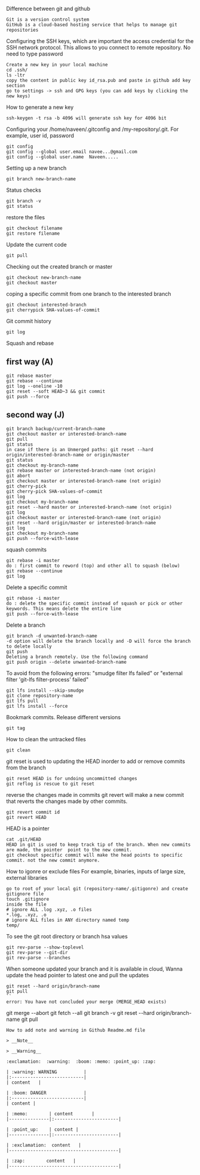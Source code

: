 Difference between git and github
```
Git is a version control system
GitHub is a cloud-based hosting service that helps to manage git repositories
```
Configuring the SSH keys, which are important the access credential for the SSH network protocol. 
This allows to you connect to remote repository. No need to type password
```
Create a new key in your local machine
cd .ssh/
ls -ltr
copy the content in public key id_rsa.pub and paste in github add key section
go to settings -> ssh and GPG keys (you can add keys by clicking the new keys)
```
How to generate a new key
```
ssh-keygen -t rsa -b 4096 will generate ssh key for 4096 bit
```
Configuring your /home/naveen/.gitconfig and /my-repository/.git. For example, user id, password
```
git config
git config --global user.email navee...@gmail.com
git config --global user.name  Naveen.....
```
Setting up a new branch
```
git branch new-branch-name
```
Status checks
```
git branch -v
git status
```
restore the files
```
git checkout filename
git restore filename
```
Update the current code
```
git pull
```
Checking out the created branch or master
```
git checkout new-branch-name
git checkout master
```
coping a specific commit from one branch to the interested branch
```
git checkout interested-branch
git cherrypick SHA-values-of-commit
```
Git commit history
```
git log
```
Squash and rebase
## first way (A)
```
git rebase master
git rebase --continue
git log --oneline -10
git reset --soft HEAD~3 && git commit
git push --force
```
## second way (J)
```
git branch backup/current-branch-name
git checkout master or interested-branch-name
git pull
git status
in case if there is an Unmerged paths: git reset --hard origin/interested-branch-name or origin/master
git status
git checkout my-branch-name
git rebase master or interested-branch-name (not origin)
git abort
git checkout master or interested-branch-name (not origin)
git cherry-pick
git cherry-pick SHA-values-of-commit
git log
git checkout my-branch-name
git reset --hard master or interested-branch-name (not origin)
git log
git checkout master or interested-branch-name (not origin)
git reset --hard origin/master or interested-branch-name
git log
git checkout my-branch-name
git push --force-with-lease
```
squash commits
```
git rebase -i master
do : first commit to reword (top) and other all to squash (below)
git rebase --continue
git log
```
Delete a specific commit 
```
git rebase -i master
do : delete the specific commit instead of squash or pick or other keywords. This means delete the entire line
git push --force-with-lease
```
Delete a branch 
```
git branch -d unwanted-branch-name
-d option will delete the branch locally and -D will force the branch to delete locally
git push
Deleting a branch remotely. Use the following command
git push origin --delete unwanted-branch-name
```

To avoid from the following errors: "smudge filter lfs failed" or "external filter 'git-lfs filter-process' failed"
```
git lfs install --skip-smudge
git clone repository-name
git lfs pull
git lfs install --force
```
Bookmark commits. Release different versions
```
git tag
```
How to clean the untracked files
```
git clean
```
git reset is used to updating the HEAD inorder to add or remove commits from the branch
```
git reset HEAD is for undoing uncommitted changes
git reflog is rescue to git reset
```
reverse the changes made in commits
git revert will make a new commit that reverts the changes made by other commits.
```
git revert commit id
git revert HEAD
```
HEAD is a pointer
```
cat .git/HEAD
HEAD in git is used to keep track tip of the branch. When new commits are made, the pointer  point to the new commit.
git checkout specific commit will make the head points to specific commit. not the new commit anymore. 
```
How to igonre or exclude files For example, binaries, inputs of large size, external libraries 
```
go to root of your local git (repository-name/.gitigonre) and create gitignore file
touch .gitignore
inside the file
# ignore ALL .log .xyz, .o files
*.log, .xyz, .o
# ignore ALL files in ANY directory named temp
temp/
```
To see the git root directory or branch hsa values 
```
git rev-parse --show-toplevel
git rev-parse --git-dir
git rev-parse --branches
```
When someone updated your branch and it is available in cloud, Wanna update the head pointer to latest one and pull the updates
```
git reset --hard origin/branch-name
git pull
``
error: You have not concluded your merge (MERGE_HEAD exists)
```
git merge --abort
git fetch --all
git branch -v
git reset --hard origin/branch-name
git pull
```
How to add note and warning in Github Readme.md file 

> __Note__  

> __Warning__
 
:exclamation:  :warning:  :boom: :memo: :point_up: :zap: 

| :warning: WARNING          |
|:---------------------------|
| content   |

| :boom: DANGER              |
|:---------------------------|
| content |

| :memo:        | content       |
|---------------|:------------------------|

| :point_up:    | content |
|---------------|:------------------------|

| :exclamation:  content   |
|-----------------------------------------|

| :zap:        content   |
|-----------------------------------------|


